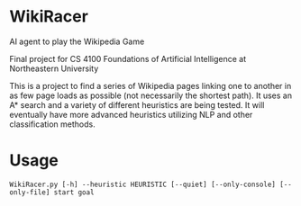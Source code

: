 # WikiRacer
AI agent to play the Wikipedia Game

Final project for CS 4100 Foundations of Artificial Intelligence at Northeastern University

This is a project to find a series of Wikipedia pages linking one to another in as few page loads as possible (not necessarily the shortest path). It uses an A* search and a variety of different heuristics are being tested. It will eventually have more advanced heuristics utilizing NLP and other classification methods.

# Usage
`WikiRacer.py [-h] --heuristic HEURISTIC [--quiet] [--only-console] [--only-file]
                    start goal
`
